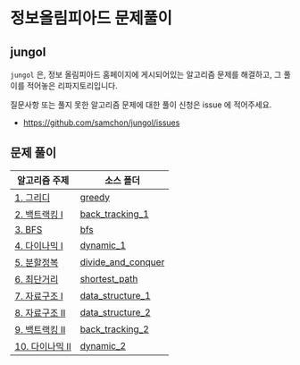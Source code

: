 # 정보올림피아드 문제풀이
## jungol
`jungol` 은, 정보 올림피아드 홈페이지에 게시되어있는 알고리즘 문제를 해결하고, 그 풀이를 적어놓은 리파지토리입니다.

질문사항 또는 풀지 못한 알고리즘 문제에 대한 풀이 신청은 issue 에 적어주세요.
  - https://github.com/samchon/jungol/issues

## 문제 풀이

알고리즘 주제                                                                | 소스 폴더
----------------------------------------------------------------------------|----------------------------------------------------------------------------------------
[1. 그리디](http://jungol.co.kr/bbs/board.php?bo_table=pbank&sca=3020)       | [greedy](https://github.com/samchon/jungol/tree/master/greedy)
[2. 백트랙킹 I](http://jungol.co.kr/bbs/board.php?bo_table=pbank&sca=3030)   | [back_tracking_1](https://github.com/samchon/jungol/tree/master/back_tracking_1)
[3. BFS](http://jungol.co.kr/bbs/board.php?bo_table=pbank&sca=3040)         | [bfs](https://github.com/samchon/jungol/tree/master/bfs)
[4. 다이나믹 I](http://jungol.co.kr/bbs/board.php?bo_table=pbank&sca=3050)   | [dynamic_1](https://github.com/samchon/jungol/tree/master/dynamic_1)
[5. 분할정복](http://jungol.co.kr/bbs/board.php?bo_table=pbank&sca=3060)     | [divide_and_conquer](https://github.com/samchon/jungol/tree/master/divide_and_conquer)
[6. 최단거리](http://jungol.co.kr/bbs/board.php?bo_table=pbank&sca=3070)     | [shortest_path](https://github.com/samchon/jungol/tree/master/shortest_path)
[7. 자료구조 I](http://jungol.co.kr/bbs/board.php?bo_table=pbank&sca=3010)   | [data_structure_1](https://github.com/samchon/jungol/tree/master/data_structure_1)
[8. 자료구조 II](http://jungol.co.kr/bbs/board.php?bo_table=pbank&sca=3080)  | [data_structure_2](https://github.com/samchon/jungol/tree/master/data_structure_2)
[9. 백트랙킹 II](http://jungol.co.kr/bbs/board.php?bo_table=pbank&sca=3090)  | [back_tracking_2](https://github.com/samchon/jungol/tree/master/back_tracking_2)
[10. 다이나믹 II](http://jungol.co.kr/bbs/board.php?bo_table=pbank&sca=30a0) | [dynamic_2](https://github.com/samchon/jungol/tree/master/dynamic_2)

